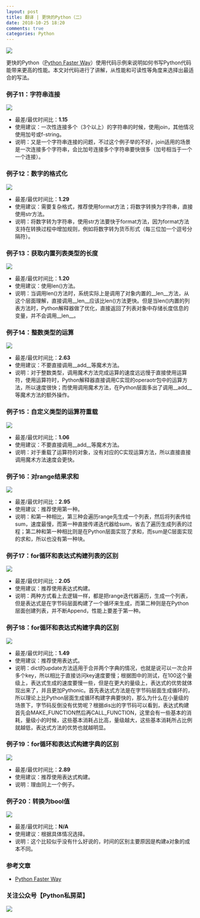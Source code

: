 ```yaml
---
layout: post
title: 翻译 | 更快的Python（二）
date: 2018-10-25 18:20
comments: true
categories: Python
---
```


![](/upload/20181025_11.png)

更快的Python（[Python Faster Way](http://pythonfasterway.org)）使用代码示例来说明如何书写Python代码能带来更高的性能。本文对代码进行了讲解，从性能和可读性等角度来选择出最适合的写法。

<!-- more --> 

### 例子11：字符串连接

![](/upload/20181025_01.png)

- 最差/最优时间比：**1.15**
- 使用建议：一次性连接多个（3个以上）的字符串的时候，使用join，其他情况使用加号或f-string。
- 说明：又是一个字符串连接的问题，不过这个例子举的不好，join适用的场景是一次连接多个字符串，会比加号连接多个字符串要快很多（加号相当于一个一个连接）。

### 例子12：数字的格式化

![](/upload/20181025_02.png)

- 最差/最优时间比：**1.29**
- 使用建议：需要复杂格式，推荐使用format方法；将数字转换为字符串，直接使用str方法。
- 说明：将数字转为字符串，使用str方法要快于format方法，因为format方法支持在转换过程中增加规则，例如将数字转为货币形式（每三位加一个逗号分隔符）。

### 例子13：获取内置列表类型的长度

![](/upload/20181025_03.png)

- 最差/最优时间比：**1.20**
- 使用建议：使用len()方法。
- 说明：当调用len()方法时，系统实际上是调用了对象内置的__len__方法，从这个层面理解，直接调用__len__应该比len()方法更快。但是当len()内置的列表方法时，Python解释器做了优化，直接返回了列表对象中存储长度信息的变量，并不会调用__len__。

### 例子14：整数类型的运算

![](/upload/20181025_04.png)

- 最差/最优时间比：**2.63**
- 使用建议：不要直接调用__add__等魔术方法。
- 说明：对于整数类型，调用魔术方法完成运算的速度远远慢于直接使用运算符，使用运算符时，Python解释器直接调用C实现的operaotr包中的运算方法，所以速度很快；而使用调用魔术方法，在Python层面多出了调用__add__等魔术方法的额外操作。

### 例子15：自定义类型的运算符重载

![](/upload/20181025_05.png)

- 最差/最优时间比：**1.06**
- 使用建议：不要直接调用__add__等魔术方法。
- 说明：对于重载了运算符的对象，没有对应的C实现运算方法，所以直接直接调用魔术方法速度会更快。

### 例子16：对range结果求和

![](/upload/20181025_06.png)

- 最差/最优时间比：**2.95**
- 使用建议：推荐使用第一种。
- 说明：和第一种相比，第三种会遍历range先生成一个列表，然后将列表传给sum，速度最慢，而第一种直接传递迭代器给sum，省去了遍历生成列表的过程；第二种和第一种相比则是在Python层面实现了求和，而sum是C层面实现的求和，所以也没有第一种块。

### 例子17：for循环和表达式构建列表的区别

![](/upload/20181025_07.png)

- 最差/最优时间比：**2.05**
- 使用建议：推荐使用表达式构建。
- 说明：两种方式看上去逻辑一样，都是把range迭代器遍历，生成一个列表，但是表达式是在字节码层面构建了一个循环来生成，而第二种则是在Python层面创建列表，并不断Append，性能上要差于第一种。

### 例子18：for循环和表达式构建字典的区别

![](/upload/20181025_08.png)

- 最差/最优时间比：**1.49**
- 使用建议：推荐使用表达式。
- 说明：dict的update方法适用于合并两个字典的情况，也就是说可以一次合并多个key，所以相比于直接访问key速度要慢；根据图中的测试，在100这个量级上，表达式生成的速度要慢一些，但是在更大的量级上，表达式的优势就体现出来了，并且更加Pythonic。首先表达式方法是在字节码层面生成循环的，所以理论上比Python层面生成循环构建字典要快的，那么为什么在小量级的场景下，字节码反倒没有优势呢？根据dis出的字节码可以看到，表达式构建首先会MAKE_FUNCTION然后再CALL_FUNCTION，这里会有一些基本的消耗，量级小的时候，这些基本消耗占比高，量级越大，这些基本消耗所占比例就越低，表达式方法的优势也就越明显。

### 例子19：for循环和表达式构建字典的区别

![](/upload/20181025_09.png)

- 最差/最优时间比：**2.89**
- 使用建议：推荐使用表达式构建。
- 说明：理由同上一个例子。

### 例子20：转换为bool值

![](/upload/20181025_10.png)

- 最差/最优时间比：**N/A**
- 使用建议：根据具体情况选择。
- 说明：这个比较似乎没有什么好说的，时间的区别主要原因是构建a对象的成本不同。

### 参考文章

- [Python Faster Way](http://pythonfasterway.org)

### 关注公众号【Python私房菜】

![](/upload/wechat-qrcode.jpg)
